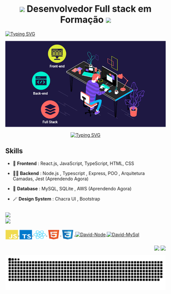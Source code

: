 <h1 align="center">
  <img src="https://media.giphy.com/media/hvRJCLFzcasrR4ia7z/giphy.gif" width="28">
 Desenvolvedor Full stack em Formação
  <img src="https://media.giphy.com/media/hvRJCLFzcasrR4ia7z/giphy.gif" width="28">
</h1>

<a href="https://git.io/typing-svg"><img src="https://readme-typing-svg.herokuapp.com?font=Fira+Code&size=14&pause=1000&color=E2F728&background=FF0F4F00&center=true&width=435&lines=Ol%C3%A1!!+Eu+sou+o+David+Alves+Costa!" alt="Typing SVG" /></a>
<p align="center">
  <img src="https://github.com/DavidAlves28/DavidAlves28/blob/main/Logo.gif?raw=true">
</p>

<p align="center">
  <a  href="https://git.io/typing-svg"><img src="https://readme-typing-svg.herokuapp.com?font=Fira+Code&pause=1000&width=435&lines=%3C+-----++++Full-Stack+Developer++-----%3E" alt="Typing SVG" />
  </a>
</p>

##  Skills

- 🔭 <b>Frontend</b> : React.js, JavaScript, TypeScript, HTML, CSS  
- 👨‍💻 <b>Backend</b> : Node.js , Typescript , Express, POO , Arquitetura Camadas, Jest (Aprendendo Agora)
- 💬 <b>Database</b> : MySQL, SQLite , AWS   (Aprendendo Agora)
- 🪄 <b>Design System</b> : Chacra UI , Bootstrap 


  <div style="display:flex">
  
<div align="left">
  <a href="https://github.com/DavidAlves28">
  <img height="150em" src="https://github-readme-stats.vercel.app/api?username=DavidAlves28&show_icons=true&theme=dark&include_all_commits=true&count_private=true"/>

  </div>


 <img height="150em" src="https://github-readme-stats.vercel.app/api/top-langs/?username=DavidAlves28&layout=compact&langs_count=7&theme=dark"/> 

</div>
<div style="display: inline_block"><br>
  <img align="center" alt="David-Js" height="30" width="40" src="https://raw.githubusercontent.com/devicons/devicon/master/icons/javascript/javascript-plain.svg">
  <img align="center" alt="David-Ts" height="30" width="40" src="https://raw.githubusercontent.com/devicons/devicon/master/icons/typescript/typescript-plain.svg">
  <img align="center" alt="David-React" height="30" width="40" src="https://raw.githubusercontent.com/devicons/devicon/master/icons/react/react-original.svg">
  <img align="center" alt="David-HTML" height="30" width="40" src="https://raw.githubusercontent.com/devicons/devicon/master/icons/html5/html5-original.svg">
  <img align="center" alt="David-CSS" height="30" width="40" src="https://raw.githubusercontent.com/devicons/devicon/master/icons/css3/css3-original.svg">
  <img align="center" alt="David-Node" height="30" width="40" src="https://cdn.jsdelivr.net/gh/devicons/devicon/icons/nodejs/nodejs-plain-wordmark.svg">
  <img align="center" alt="David-MySql" height="30" width="40" src="https://cdn.jsdelivr.net/gh/devicons/devicon/icons/mysql/mysql-original-wordmark.svg">
  </div>
</div>
 <div align="right"><br> 
  <a href = "mailto:dav.alvesc28@gmail.com"><img align="center" src="https://img.shields.io/badge/-Gmail-%23333?style=for-the-badge&logo=gmail&logoColor=white" target="_blank"></a>
  <a href="https://www.linkedin.com/in/david-alves-7a2b90145/" target="_blank"><img align="center"  src="https://img.shields.io/badge/-LinkedIn-%230077B5?style=for-the-badge&logo=linkedin&logoColor=white" target="_blank"></a> 
 
  ![Snake animation](https://raw.githubusercontent.com/Platane/snk/output/github-contribution-grid-snake.svg)
 </div>
